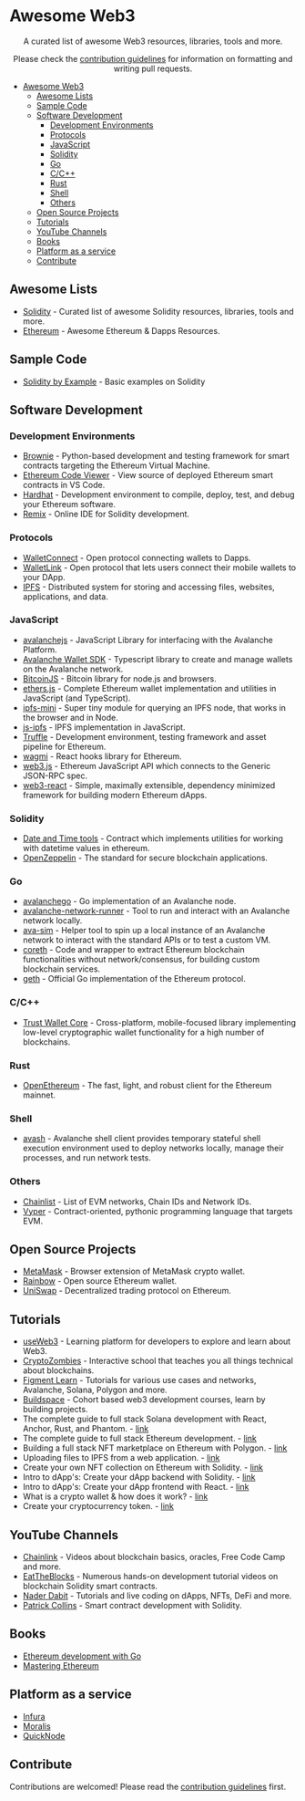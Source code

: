 # Awesome Web3

<p align="center">A curated list of awesome Web3 resources, libraries, tools and more.</p>
<p align="center">Please check the <a href="CONTRIBUTING.md">contribution guidelines</a> for information on formatting and writing pull requests.</p>

- [Awesome Web3](#awesome-web3)
  - [Awesome Lists](#awesome-lists)
  - [Sample Code](#sample-code)
  - [Software Development](#software-development)
    - [Development Environments](#development-environments)
    - [Protocols](#protocols)
    - [JavaScript](#javascript)
    - [Solidity](#solidity)
    - [Go](#go)
    - [C/C++](#cc)
    - [Rust](#rust)
    - [Shell](#shell)
    - [Others](#others)
  - [Open Source Projects](#open-source-projects)
  - [Tutorials](#tutorials)
  - [YouTube Channels](#youtube-channels)
  - [Books](#books)
  - [Platform as a service](#platform-as-a-service)
  - [Contribute](#contribute)

## Awesome Lists

- [Solidity](https://github.com/bkrem/awesome-solidity) - Curated list of awesome Solidity resources, libraries, tools and more.
- [Ethereum](https://github.com/bekatom/awesome-ethereum) - Awesome Ethereum & Dapps Resources.

## Sample Code

- [Solidity by Example](https://solidity-by-example.org/) - Basic examples on Solidity

## Software Development

### Development Environments

- [Brownie](https://github.com/eth-brownie/brownie) - Python-based development and testing framework for smart contracts targeting the Ethereum Virtual Machine.
- [Ethereum Code Viewer](https://github.com/dethcrypto/ethereum-code-viewer) - View source of deployed Ethereum smart contracts in VS Code.
- [Hardhat](https://hardhat.org/) - Development environment to compile, deploy, test, and debug your Ethereum software.
- [Remix](https://remix.ethereum.org/) - Online IDE for Solidity development.

### Protocols

- [WalletConnect](https://github.com/WalletConnect) - Open protocol connecting wallets to Dapps.
- [WalletLink](https://github.com/walletlink/walletlink) - Open protocol that lets users connect their mobile wallets to your DApp.
- [IPFS](https://ipfs.io) - Distributed system for storing and accessing files, websites, applications, and data.

### JavaScript

- [avalanchejs](https://github.com/ava-labs/avalanchejs) - JavaScript Library for interfacing with the Avalanche Platform.
- [Avalanche Wallet SDK](https://github.com/ava-labs/avalanche-wallet-sdk) - Typescript library to create and manage wallets on the Avalanche network.
- [BitcoinJS](https://github.com/bitcoinjs/bitcoinjs-lib) - Bitcoin library for node.js and browsers.
- [ethers.js](https://github.com/ethers-io/ethers.js/) - Complete Ethereum wallet implementation and utilities in JavaScript (and TypeScript).
- [ipfs-mini](https://github.com/silentcicero/ipfs-mini) - Super tiny module for querying an IPFS node, that works in the browser and in Node.
- [js-ipfs](https://github.com/ipfs/js-ipfs) - IPFS implementation in JavaScript.
- [Truffle](https://github.com/trufflesuite/truffle) - Development environment, testing framework and asset pipeline for Ethereum.
- [wagmi](https://github.com/tmm/wagmi) - React hooks library for Ethereum.
- [web3.js](https://github.com/ethereum/web3.js) - Ethereum JavaScript API which connects to the Generic JSON-RPC spec.
- [web3-react](https://github.com/NoahZinsmeister/web3-react) - Simple, maximally extensible, dependency minimized framework for building modern Ethereum dApps.

### Solidity

- [Date and Time tools](https://github.com/pipermerriam/ethereum-datetime) - Contract which implements utilities for working with datetime values in ethereum.
- [OpenZeppelin](https://github.com/OpenZeppelin/openzeppelin-contracts) - The standard for secure blockchain applications.

### Go

- [avalanchego](https://github.com/ava-labs/avalanchego) - Go implementation of an Avalanche node.
- [avalanche-network-runner](https://github.com/ava-labs/avalanche-network-runner) - Tool to run and interact with an Avalanche network locally.
- [ava-sim](https://github.com/ava-labs/ava-sim) - Helper tool to spin up a local instance of an Avalanche network to interact with the standard APIs or to test a custom VM.
- [coreth](https://github.com/ava-labs/coreth) - Code and wrapper to extract Ethereum blockchain functionalities without network/consensus, for building custom blockchain services.
- [geth](https://geth.ethereum.org) - Official Go implementation of the Ethereum protocol.

### C/C++

- [Trust Wallet Core](https://github.com/trustwallet/wallet-core) - Cross-platform, mobile-focused library implementing low-level cryptographic wallet functionality for a high number of blockchains.

### Rust

- [OpenEthereum](https://github.com/openethereum/openethereum) - The fast, light, and robust client for the Ethereum mainnet.

### Shell

- [avash](https://github.com/ava-labs/avash) - Avalanche shell client provides temporary stateful shell execution environment used to deploy networks locally, manage their processes, and run network tests.

### Others

- [Chainlist](https://chainlist.org) - List of EVM networks, Chain IDs and Network IDs.
- [Vyper](https://github.com/vyperlang/vyper) - Contract-oriented, pythonic programming language that targets EVM.

## Open Source Projects

- [MetaMask](https://github.com/MetaMask/metamask-extension) - Browser extension of MetaMask crypto wallet.
- [Rainbow](https://github.com/rainbow-me/rainbow) - Open source Ethereum wallet.
- [UniSwap](https://github.com/Uniswap) - Decentralized trading protocol on Ethereum.

## Tutorials

- [useWeb3](https://www.useweb3.xyz) - Learning platform for developers to explore and learn about Web3.
- [CryptoZombies](https://cryptozombies.io) - Interactive school that teaches you all things technical about blockchains.
- [Figment Learn](https://learn.figment.io) - Tutorials for various use cases and networks, Avalanche, Solana, Polygon and more.
- [Buildspace](https://buildspace.so/) - Cohort based web3 development courses, learn by building projects.
- The complete guide to full stack Solana development with React, Anchor, Rust, and Phantom. - [link](https://dev.to/dabit3/the-complete-guide-to-full-stack-solana-development-with-react-anchor-rust-and-phantom-3291)
- The complete guide to full stack Ethereum development. - [link](https://dev.to/dabit3/the-complete-guide-to-full-stack-ethereum-development-3j13)
- Building a full stack NFT marketplace on Ethereum with Polygon. - [link](https://dev.to/dabit3/building-scalable-full-stack-apps-on-ethereum-with-polygon-2cfb)
- Uploading files to IPFS from a web application. - [link](https://dev.to/dabit3/uploading-files-to-ipfs-from-a-web-application-50a)
- Create your own NFT collection on Ethereum with Solidity. - [link](https://eda.hashnode.dev/create-your-own-nft-collection-on-ethereum)
- Intro to dApp's: Create your dApp backend with Solidity. - [link](https://eda.hashnode.dev/intro-to-dapps-create-your-dapp-backend-withsolidity)
- Intro to dApp's: Create your dApp frontend with React. - [link](https://eda.hashnode.dev/intro-to-dapps-create-your-dapp-frontend-withreact)
- What is a crypto wallet & how does it work? - [link](https://eda.hashnode.dev/what-is-a-crypto-wallet-and-how-does-it-work)
- Create your cryptocurrency token. - [link](https://eda.hashnode.dev/create-your-own-cryptocurrency-token)

## YouTube Channels

- [Chainlink](https://www.youtube.com/c/chainlink/playlists) - Videos about blockchain basics, oracles, Free Code Camp and more.
- [EatTheBlocks](https://www.youtube.com/c/EatTheBlocks/playlists) - Numerous hands-on development tutorial videos on blockchain Solidity smart contracts.
- [Nader Dabit](https://www.youtube.com/c/naderdabit/playlists) - Tutorials and live coding on dApps, NFTs, DeFi and more.
- [Patrick Collins](https://www.youtube.com/c/PatrickCollins/playlists) - Smart contract development with Solidity.

## Books

- [Ethereum development with Go](https://goethereumbook.org/en)
- [Mastering Ethereum](https://github.com/ethereumbook/ethereumbook)

## Platform as a service

- [Infura](https://infura.io)
- [Moralis](https://moralis.io)
- [QuickNode](https://www.quicknode.com)

## Contribute

Contributions are welcomed! Please read the [contribution guidelines](CONTRIBUTING.md) first.
